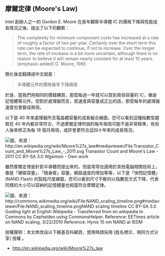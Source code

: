 ## 摩爾定律 (Moore's Law)

Intel 創辦人之一的 Gordon E. Moore 在長年觀察半導體 IC 的價格下降與性能成長情況之後，提出了以下的觀察：

> The complexity for minimum component costs has increased at a rate of roughly a factor of two per year. Certainly over the short term this rate can be expected to continue, if not to increase. Over the longer term, the rate of increase is a bit more uncertain, although there is no reason to believe it will remain nearly constant for at least 10 years. [emphasis added] G. Moore, 1965

簡化後並翻譯成中文就是：

> 半導體元件的價格每年下降兩倍

於是、當我們用相同的價錢購買，那麼每過一年就可以買到兩倍容量的 IC，像是記憶體等元件。但對於處理器而言，若速度與容量成正比的話，那麼每年的處理器速度也會變成兩倍。

以下是 40 年來處理器所含電晶體容量的成長擬合線圖，您可以看到這種指數型趨勢在 40 年內都非常符合，不過摩爾定律所說的每年兩倍可能不是非常精準，有些人後來修正為每 18 個月兩倍，或許會更符合這四十年來的成長情況。

![圖、來源：http://en.wikipedia.org/wiki/Moore%27s_law#mediaviewer/File:Transistor_Count_and_Moore%27s_Law_-_2011.svg<br/>Transistor Count and Moore's Law - 2011 CC BY-SA 3.0 Wgsimon - Own work](./img/MooresLaw.jpg)

雖然摩爾定律是針對半導體而提出來的，但是常常也適用於其他電腦相關技術上，像是「硬碟容量」、「隨身碟」容量，網路速度的增加等等，以下是「快閃記憶體」(NAND Flash) 的製程尺度線圖，您可以看到尺寸不斷的以指數型方式下降，代表同樣的大小可以容納的記憶體量也相當符合摩爾定律。

![圖、來源：http://commons.wikimedia.org/wiki/File:NAND_scaling_timeline.png#mediaviewer/File:NAND_scaling_timeline.png<BR/>NAND scaling timeline CC BY-SA 3.0
Guiding light at English Wikipedia - Transferred from en.wikipedia to Commons by Cepheiden using CommonsHelper. Reference: EETimes article on NAND scaling, 3/22/2010 Reference: Hynix 15 nm NAND at IEDM](./img/MooresLawNANDFlash.jpg)

授權聲明：本文修改自以下維基百科網頁，使用時請採用 [姓名標示、相同方式分享] 授權 。

* <http://en.wikipedia.org/wiki/Moore%27s_law>

